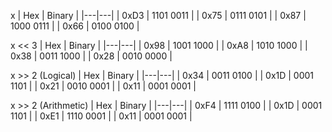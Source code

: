 x
| Hex | Binary |
|---|---|
| 0xD3 | 1101 0011 |
| 0x75 | 0111 0101 |
| 0x87 | 1000 0111 |
| 0x66 | 0100 0100 |

x << 3
| Hex | Binary |
|---|---|
| 0x98 | 1001 1000 |
| 0xA8 | 1010 1000 |
| 0x38 | 0011 1000 |
| 0x28 | 0010 0000 |

x >> 2 (Logical)
| Hex | Binary |
|---|---|
| 0x34 | 0011 0100 |
| 0x1D | 0001 1101 |
| 0x21 | 0010 0001 |
| 0x11 | 0001 0001 |

x >> 2 (Arithmetic)
| Hex | Binary |
|---|---|
| 0xF4 | 1111 0100 |
| 0x1D | 0001 1101 |
| 0xE1 | 1110 0001 |
| 0x11 | 0001 0001 |
